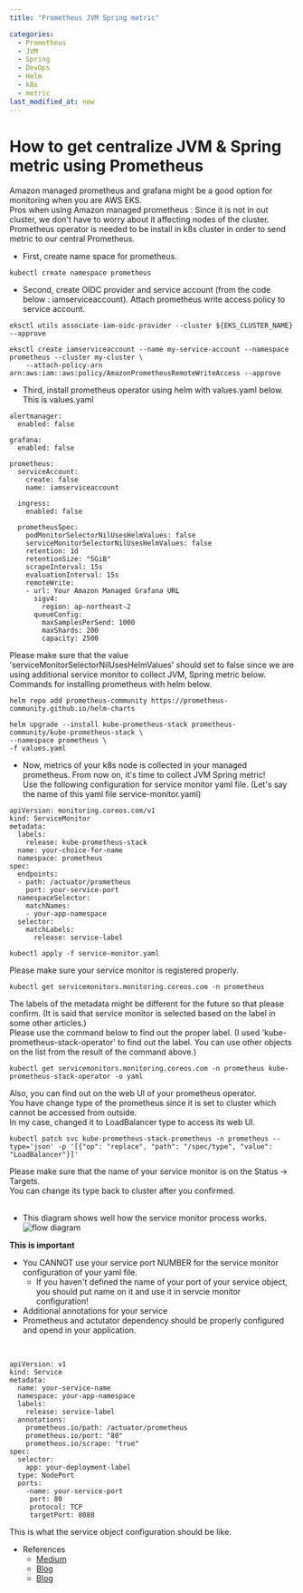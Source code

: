 ```yaml
---
title: "Prometheus JVM Spring metric"

categories: 
  - Prometheus
  - JVM
  - Spring
  - DevOps
  - Helm
  - k8s
  - metric
last_modified_at: now
---
```

# How to get centralize JVM & Spring metric using Prometheus
Amazon managed prometheus and grafana might be a good option for monitoring when you are AWS EKS. <br>
Pros when using Amazon managed prometheus : Since it is not in out cluster, we don't have to worry about it affecting nodes of the cluster. <br>
Prometheus operator is needed to be install in k8s cluster in order to send metric to our central Prometheus. <br>

- First, create name space for prometheus. <br>

```
kubectl create namespace prometheus
```

- Second, create OIDC provider and service account (from the code below : iamserviceaccount). Attach prometheus write access policy to service account. <br>

```
eksctl utils associate-iam-oidc-provider --cluster ${EKS_CLUSTER_NAME} --approve

eksctl create iamserviceaccount --name my-service-account --namespace prometheus --cluster my-cluster \
    --attach-policy-arn arn:aws:iam::aws:policy/AmazonPrometheusRemoteWriteAccess --approve
```

- Third, install prometheus operator using helm with values.yaml below. <br>
This is values.yaml <br>

```
alertmanager:
  enabled: false

grafana:
  enabled: false

prometheus:
  serviceAccount:
    create: false
    name: iamserviceaccount

  ingress:
    enabled: false

  prometheusSpec:
    podMonitorSelectorNilUsesHelmValues: false
    serviceMonitorSelectorNilUsesHelmValues: false
    retention: 1d
    retentionSize: "5GiB"
    scrapeInterval: 15s
    evaluationInterval: 15s
    remoteWrite:
    - url: Your Amazon Managed Grafana URL
      sigv4:
        region: ap-northeast-2
      queueConfig:
        maxSamplesPerSend: 1000
        maxShards: 200
        capacity: 2500
```

Please make sure that the value 'serviceMonitorSelectorNilUsesHelmValues' should set to false since we are using additional service monitor to collect JVM, Spring metric below. <br>
Commands for installing prometheus with helm below. <br>

```
helm repo add prometheus-community https://prometheus-community.github.io/helm-charts
```

```
helm upgrade --install kube-prometheus-stack prometheus-community/kube-prometheus-stack \
--namespace prometheus \
-f values.yaml
```

- Now, metrics of your k8s node is collected in your managed prometheus.
From now on, it's time to collect JVM Spring metric! <br>
Use the following configuration for service monitor yaml file. (Let's say the name of this yaml file service-monitor.yaml) <br>

```
apiVersion: monitoring.coreos.com/v1
kind: ServiceMonitor
metadata:
  labels:
    release: kube-prometheus-stack
  name: your-choice-for-name
  namespace: prometheus
spec:
  endpoints:
  - path: /actuator/prometheus
    port: your-service-port
  namespaceSelector:
    matchNames:
    - your-app-namespace
  selector:
    matchLabels:
      release: service-label
```

```
kubectl apply -f service-monitor.yaml
```

Please make sure your service monitor is registered properly. <br>

```
kubectl get servicemonitors.monitoring.coreos.com -n prometheus
```

The labels of the metadata might be different for the future so that please confirm. (It is said that service monitor is selected based on the label in some other articles.) <br>
Please use the command below to find out the proper label. (I used 'kube-prometheus-stack-operator' to find out the label. You can use other objects on the list from the result of the command above.) <br>

```
kubectl get servicemonitors.monitoring.coreos.com -n prometheus kube-prometheus-stack-operator -o yaml
```

Also, you can find out on the web UI of your prometheus operator. <br>
You have change type of the prometheus since it is set to cluster which cannot be accessed from outside. <br>
In my case, changed it to LoadBalancer type to access its web UI. <br>

```
kubectl patch svc kube-prometheus-stack-prometheus -n prometheus --type='json' -p '[{"op": "replace", "path": "/spec/type", "value": "LoadBalancer"}]'
```

Please make sure that the name of your service monitor is on the Status -> Targets. <br>
You can change its type back to cluster after you confirmed. <br>
<br>
- This diagram shows well how the service monitor process works.
![flow diagram](/assets/images/prometheus-custom-metrics-elements.png)

**This is important**
- You CANNOT use your service port NUMBER for the service monitor configuration of your yaml file.
  - If you haven't defined the name of your port of your service object, you should put name on it and use it in servcie monitor configuration!
- Additional annotations for your service
- Prometheus and actutator dependency should be properly configured and opend in your application.
<br>

```
apiVersion: v1
kind: Service
metadata:
  name: your-service-name
  namespace: your-app-namespace
  labels:
    release: service-label
  annotations:
    prometheus.io/path: /actuator/prometheus
    prometheus.io/port: "80"
    prometheus.io/scrape: "true"
spec:
  selector:
    app: your-deployment-label
  type: NodePort
  ports:
    -name: your-service-port
     port: 80
     protocol: TCP
     targetPort: 8080
```
This is what the service object configuration should be like. <br>

* References
  * [Medium](https://medium.com/@damindubandara/configuring-jvm-monitoring-dashboard-in-grafana-using-spring-boot-actuator-with-prometheus-and-e7142b5e4c81)
  * [Blog](https://fabianlee.org/2022/07/07/prometheus-monitoring-a-custom-service-using-servicemonitor-and-prometheusrule/)
  * [Blog](https://malwareanalysis.tistory.com/602)
